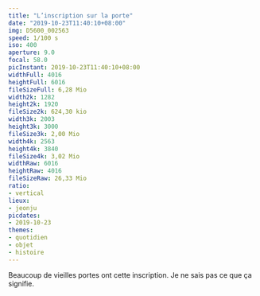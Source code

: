 ```yaml
---
title: "L’inscription sur la porte"
date: "2019-10-23T11:40:10+08:00"
img: D5600_002563
speed: 1/100 s
iso: 400
aperture: 9.0
focal: 58.0
picInstant: 2019-10-23T11:40:10+08:00
widthFull: 4016
heightFull: 6016
fileSizeFull: 6,28 Mio
width2k: 1282
height2k: 1920
fileSize2k: 624,30 kio
width3k: 2003
height3k: 3000
fileSize3k: 2,00 Mio
width4k: 2563
height4k: 3840
fileSize4k: 3,02 Mio
widthRaw: 6016
heightRaw: 4016
fileSizeRaw: 26,33 Mio
ratio:
- vertical
lieux:
- jeonju
picdates:
- 2019-10-23
themes:
- quotidien
- objet
- histoire
---
```


Beaucoup de vieilles portes ont cette inscription. Je ne sais pas ce que ça signifie.